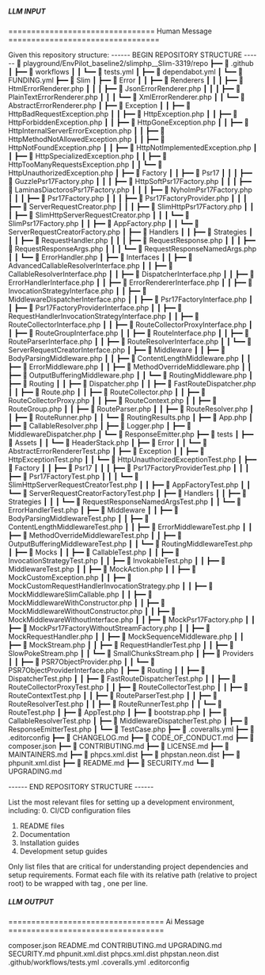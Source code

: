 ##### LLM INPUT #####
================================ Human Message =================================

Given this repository structure:
------ BEGIN REPOSITORY STRUCTURE ------
📂 playground/EnvPilot_baseline2/slimphp__Slim-3319/repo
┣━━ 📂 .github
┃   ┣━━ 📂 workflows
┃   ┃   ┗━━ 📄 tests.yml
┃   ┣━━ 📄 dependabot.yml
┃   ┗━━ 📄 FUNDING.yml
┣━━ 📂 Slim
┃   ┣━━ 📂 Error
┃   ┃   ┣━━ 📂 Renderers
┃   ┃   ┃   ┣━━ 📄 HtmlErrorRenderer.php
┃   ┃   ┃   ┣━━ 📄 JsonErrorRenderer.php
┃   ┃   ┃   ┣━━ 📄 PlainTextErrorRenderer.php
┃   ┃   ┃   ┗━━ 📄 XmlErrorRenderer.php
┃   ┃   ┗━━ 📄 AbstractErrorRenderer.php
┃   ┣━━ 📂 Exception
┃   ┃   ┣━━ 📄 HttpBadRequestException.php
┃   ┃   ┣━━ 📄 HttpException.php
┃   ┃   ┣━━ 📄 HttpForbiddenException.php
┃   ┃   ┣━━ 📄 HttpGoneException.php
┃   ┃   ┣━━ 📄 HttpInternalServerErrorException.php
┃   ┃   ┣━━ 📄 HttpMethodNotAllowedException.php
┃   ┃   ┣━━ 📄 HttpNotFoundException.php
┃   ┃   ┣━━ 📄 HttpNotImplementedException.php
┃   ┃   ┣━━ 📄 HttpSpecializedException.php
┃   ┃   ┣━━ 📄 HttpTooManyRequestsException.php
┃   ┃   ┗━━ 📄 HttpUnauthorizedException.php
┃   ┣━━ 📂 Factory
┃   ┃   ┣━━ 📂 Psr17
┃   ┃   ┃   ┣━━ 📄 GuzzlePsr17Factory.php
┃   ┃   ┃   ┣━━ 📄 HttpSoftPsr17Factory.php
┃   ┃   ┃   ┣━━ 📄 LaminasDiactorosPsr17Factory.php
┃   ┃   ┃   ┣━━ 📄 NyholmPsr17Factory.php
┃   ┃   ┃   ┣━━ 📄 Psr17Factory.php
┃   ┃   ┃   ┣━━ 📄 Psr17FactoryProvider.php
┃   ┃   ┃   ┣━━ 📄 ServerRequestCreator.php
┃   ┃   ┃   ┣━━ 📄 SlimHttpPsr17Factory.php
┃   ┃   ┃   ┣━━ 📄 SlimHttpServerRequestCreator.php
┃   ┃   ┃   ┗━━ 📄 SlimPsr17Factory.php
┃   ┃   ┣━━ 📄 AppFactory.php
┃   ┃   ┗━━ 📄 ServerRequestCreatorFactory.php
┃   ┣━━ 📂 Handlers
┃   ┃   ┣━━ 📂 Strategies
┃   ┃   ┃   ┣━━ 📄 RequestHandler.php
┃   ┃   ┃   ┣━━ 📄 RequestResponse.php
┃   ┃   ┃   ┣━━ 📄 RequestResponseArgs.php
┃   ┃   ┃   ┗━━ 📄 RequestResponseNamedArgs.php
┃   ┃   ┗━━ 📄 ErrorHandler.php
┃   ┣━━ 📂 Interfaces
┃   ┃   ┣━━ 📄 AdvancedCallableResolverInterface.php
┃   ┃   ┣━━ 📄 CallableResolverInterface.php
┃   ┃   ┣━━ 📄 DispatcherInterface.php
┃   ┃   ┣━━ 📄 ErrorHandlerInterface.php
┃   ┃   ┣━━ 📄 ErrorRendererInterface.php
┃   ┃   ┣━━ 📄 InvocationStrategyInterface.php
┃   ┃   ┣━━ 📄 MiddlewareDispatcherInterface.php
┃   ┃   ┣━━ 📄 Psr17FactoryInterface.php
┃   ┃   ┣━━ 📄 Psr17FactoryProviderInterface.php
┃   ┃   ┣━━ 📄 RequestHandlerInvocationStrategyInterface.php
┃   ┃   ┣━━ 📄 RouteCollectorInterface.php
┃   ┃   ┣━━ 📄 RouteCollectorProxyInterface.php
┃   ┃   ┣━━ 📄 RouteGroupInterface.php
┃   ┃   ┣━━ 📄 RouteInterface.php
┃   ┃   ┣━━ 📄 RouteParserInterface.php
┃   ┃   ┣━━ 📄 RouteResolverInterface.php
┃   ┃   ┗━━ 📄 ServerRequestCreatorInterface.php
┃   ┣━━ 📂 Middleware
┃   ┃   ┣━━ 📄 BodyParsingMiddleware.php
┃   ┃   ┣━━ 📄 ContentLengthMiddleware.php
┃   ┃   ┣━━ 📄 ErrorMiddleware.php
┃   ┃   ┣━━ 📄 MethodOverrideMiddleware.php
┃   ┃   ┣━━ 📄 OutputBufferingMiddleware.php
┃   ┃   ┗━━ 📄 RoutingMiddleware.php
┃   ┣━━ 📂 Routing
┃   ┃   ┣━━ 📄 Dispatcher.php
┃   ┃   ┣━━ 📄 FastRouteDispatcher.php
┃   ┃   ┣━━ 📄 Route.php
┃   ┃   ┣━━ 📄 RouteCollector.php
┃   ┃   ┣━━ 📄 RouteCollectorProxy.php
┃   ┃   ┣━━ 📄 RouteContext.php
┃   ┃   ┣━━ 📄 RouteGroup.php
┃   ┃   ┣━━ 📄 RouteParser.php
┃   ┃   ┣━━ 📄 RouteResolver.php
┃   ┃   ┣━━ 📄 RouteRunner.php
┃   ┃   ┗━━ 📄 RoutingResults.php
┃   ┣━━ 📄 App.php
┃   ┣━━ 📄 CallableResolver.php
┃   ┣━━ 📄 Logger.php
┃   ┣━━ 📄 MiddlewareDispatcher.php
┃   ┗━━ 📄 ResponseEmitter.php
┣━━ 📂 tests
┃   ┣━━ 📂 Assets
┃   ┃   ┗━━ 📄 HeaderStack.php
┃   ┣━━ 📂 Error
┃   ┃   ┗━━ 📄 AbstractErrorRendererTest.php
┃   ┣━━ 📂 Exception
┃   ┃   ┣━━ 📄 HttpExceptionTest.php
┃   ┃   ┗━━ 📄 HttpUnauthorizedExceptionTest.php
┃   ┣━━ 📂 Factory
┃   ┃   ┣━━ 📂 Psr17
┃   ┃   ┃   ┣━━ 📄 Psr17FactoryProviderTest.php
┃   ┃   ┃   ┣━━ 📄 Psr17FactoryTest.php
┃   ┃   ┃   ┗━━ 📄 SlimHttpServerRequestCreatorTest.php
┃   ┃   ┣━━ 📄 AppFactoryTest.php
┃   ┃   ┗━━ 📄 ServerRequestCreatorFactoryTest.php
┃   ┣━━ 📂 Handlers
┃   ┃   ┣━━ 📂 Strategies
┃   ┃   ┃   ┗━━ 📄 RequestResponseNamedArgsTest.php
┃   ┃   ┗━━ 📄 ErrorHandlerTest.php
┃   ┣━━ 📂 Middleware
┃   ┃   ┣━━ 📄 BodyParsingMiddlewareTest.php
┃   ┃   ┣━━ 📄 ContentLengthMiddlewareTest.php
┃   ┃   ┣━━ 📄 ErrorMiddlewareTest.php
┃   ┃   ┣━━ 📄 MethodOverrideMiddlewareTest.php
┃   ┃   ┣━━ 📄 OutputBufferingMiddlewareTest.php
┃   ┃   ┗━━ 📄 RoutingMiddlewareTest.php
┃   ┣━━ 📂 Mocks
┃   ┃   ┣━━ 📄 CallableTest.php
┃   ┃   ┣━━ 📄 InvocationStrategyTest.php
┃   ┃   ┣━━ 📄 InvokableTest.php
┃   ┃   ┣━━ 📄 MiddlewareTest.php
┃   ┃   ┣━━ 📄 MockAction.php
┃   ┃   ┣━━ 📄 MockCustomException.php
┃   ┃   ┣━━ 📄 MockCustomRequestHandlerInvocationStrategy.php
┃   ┃   ┣━━ 📄 MockMiddlewareSlimCallable.php
┃   ┃   ┣━━ 📄 MockMiddlewareWithConstructor.php
┃   ┃   ┣━━ 📄 MockMiddlewareWithoutConstructor.php
┃   ┃   ┣━━ 📄 MockMiddlewareWithoutInterface.php
┃   ┃   ┣━━ 📄 MockPsr17Factory.php
┃   ┃   ┣━━ 📄 MockPsr17FactoryWithoutStreamFactory.php
┃   ┃   ┣━━ 📄 MockRequestHandler.php
┃   ┃   ┣━━ 📄 MockSequenceMiddleware.php
┃   ┃   ┣━━ 📄 MockStream.php
┃   ┃   ┣━━ 📄 RequestHandlerTest.php
┃   ┃   ┣━━ 📄 SlowPokeStream.php
┃   ┃   ┗━━ 📄 SmallChunksStream.php
┃   ┣━━ 📂 Providers
┃   ┃   ┣━━ 📄 PSR7ObjectProvider.php
┃   ┃   ┗━━ 📄 PSR7ObjectProviderInterface.php
┃   ┣━━ 📂 Routing
┃   ┃   ┣━━ 📄 DispatcherTest.php
┃   ┃   ┣━━ 📄 FastRouteDispatcherTest.php
┃   ┃   ┣━━ 📄 RouteCollectorProxyTest.php
┃   ┃   ┣━━ 📄 RouteCollectorTest.php
┃   ┃   ┣━━ 📄 RouteContextTest.php
┃   ┃   ┣━━ 📄 RouteParserTest.php
┃   ┃   ┣━━ 📄 RouteResolverTest.php
┃   ┃   ┣━━ 📄 RouteRunnerTest.php
┃   ┃   ┗━━ 📄 RouteTest.php
┃   ┣━━ 📄 AppTest.php
┃   ┣━━ 📄 bootstrap.php
┃   ┣━━ 📄 CallableResolverTest.php
┃   ┣━━ 📄 MiddlewareDispatcherTest.php
┃   ┣━━ 📄 ResponseEmitterTest.php
┃   ┗━━ 📄 TestCase.php
┣━━ 📄 .coveralls.yml
┣━━ 📄 .editorconfig
┣━━ 📄 CHANGELOG.md
┣━━ 📄 CODE_OF_CONDUCT.md
┣━━ 📄 composer.json
┣━━ 📄 CONTRIBUTING.md
┣━━ 📄 LICENSE.md
┣━━ 📄 MAINTAINERS.md
┣━━ 📄 phpcs.xml.dist
┣━━ 📄 phpstan.neon.dist
┣━━ 📄 phpunit.xml.dist
┣━━ 📄 README.md
┣━━ 📄 SECURITY.md
┗━━ 📄 UPGRADING.md

------ END REPOSITORY STRUCTURE ------

List the most relevant files for setting up a development environment, including:
0. CI/CD configuration files
1. README files
2. Documentation
3. Installation guides
4. Development setup guides

Only list files that are critical for understanding project dependencies and setup requirements.
Format each file with its relative path (relative to project root) to be wrapped with tag <file> </file>, one per line.
##### LLM OUTPUT #####
================================== Ai Message ==================================

<file>composer.json</file>
<file>README.md</file>
<file>CONTRIBUTING.md</file>
<file>UPGRADING.md</file>
<file>SECURITY.md</file>
<file>phpunit.xml.dist</file>
<file>phpcs.xml.dist</file>
<file>phpstan.neon.dist</file>
<file>.github/workflows/tests.yml</file>
<file>.coveralls.yml</file>
<file>.editorconfig</file>